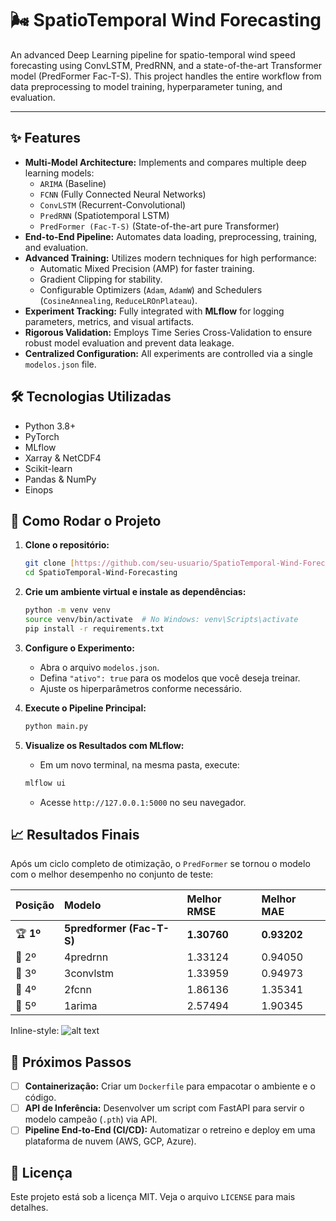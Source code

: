 # 🌬️ SpatioTemporal Wind Forecasting

An advanced Deep Learning pipeline for spatio-temporal wind speed forecasting using ConvLSTM, PredRNN, and a state-of-the-art Transformer model (PredFormer Fac-T-S). This project handles the entire workflow from data preprocessing to model training, hyperparameter tuning, and evaluation.

---

## ✨ Features

* **Multi-Model Architecture:** Implements and compares multiple deep learning models:
    * `ARIMA` (Baseline)
    * `FCNN` (Fully Connected Neural Networks)
    * `ConvLSTM` (Recurrent-Convolutional)
    * `PredRNN` (Spatiotemporal LSTM)
    * `PredFormer (Fac-T-S)` (State-of-the-art pure Transformer)
* **End-to-End Pipeline:** Automates data loading, preprocessing, training, and evaluation.
* **Advanced Training:** Utilizes modern techniques for high performance:
    * Automatic Mixed Precision (AMP) for faster training.
    * Gradient Clipping for stability.
    * Configurable Optimizers (`Adam`, `AdamW`) and Schedulers (`CosineAnnealing`, `ReduceLROnPlateau`).
* **Experiment Tracking:** Fully integrated with **MLflow** for logging parameters, metrics, and visual artifacts.
* **Rigorous Validation:** Employs Time Series Cross-Validation to ensure robust model evaluation and prevent data leakage.
* **Centralized Configuration:** All experiments are controlled via a single `modelos.json` file.

## 🛠️ Tecnologias Utilizadas

* Python 3.8+
* PyTorch
* MLflow
* Xarray & NetCDF4
* Scikit-learn
* Pandas & NumPy
* Einops

## 🚀 Como Rodar o Projeto

1.  **Clone o repositório:**
    ```bash
    git clone [https://github.com/seu-usuario/SpatioTemporal-Wind-Forecasting.git](https://github.com/seu-usuario/SpatioTemporal-Wind-Forecasting.git)
    cd SpatioTemporal-Wind-Forecasting
    ```

2.  **Crie um ambiente virtual e instale as dependências:**
    ```bash
    python -m venv venv
    source venv/bin/activate  # No Windows: venv\Scripts\activate
    pip install -r requirements.txt
    ```

3.  **Configure o Experimento:**
    * Abra o arquivo `modelos.json`.
    * Defina `"ativo": true` para os modelos que você deseja treinar.
    * Ajuste os hiperparâmetros conforme necessário.

4.  **Execute o Pipeline Principal:**
    ```bash
    python main.py
    ```

5.  **Visualize os Resultados com MLflow:**
    * Em um novo terminal, na mesma pasta, execute:
    ```bash
    mlflow ui
    ```
    * Acesse `http://127.0.0.1:5000` no seu navegador.

## 📈 Resultados Finais

Após um ciclo completo de otimização, o `PredFormer` se tornou o modelo com o melhor desempenho no conjunto de teste:

| Posição | Modelo | Melhor RMSE | Melhor MAE |
| :--- | :--- | :--- | :--- |
| 🏆 **1º** | **5predformer (Fac-T-S)** | **1.30760** | **0.93202** |
| 🥈 2º | 4predrnn | 1.33124 | 0.94050 |
| 🥉 3º | 3convlstm | 1.33959 | 0.94973 |
| 🏅 4º | 2fcnn | 1.86136 | 1.35341 |
| 🏅 5º | 1arima | 2.57494 | 1.90345 |
Inline-style: 
![alt text](https://github.com/BayesTheory/SpatioTemporal-Wind-Forecasting/sua_imagem_combinada.png)
## 🔮 Próximos Passos

* [ ] **Containerização:** Criar um `Dockerfile` para empacotar o ambiente e o código.
* [ ] **API de Inferência:** Desenvolver um script com FastAPI para servir o modelo campeão (`.pth`) via API.
* [ ] **Pipeline End-to-End (CI/CD):** Automatizar o retreino e deploy em uma plataforma de nuvem (AWS, GCP, Azure).

## 📄 Licença

Este projeto está sob a licença MIT. Veja o arquivo `LICENSE` para mais detalhes.


